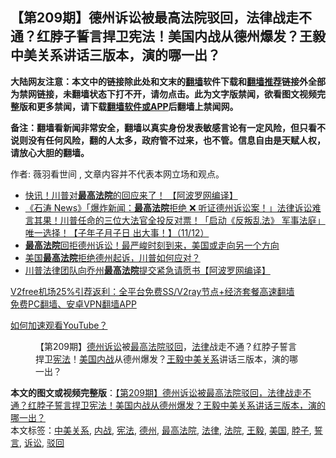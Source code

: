  <h2>【第209期】德州诉讼被最高法院驳回，法律战走不通？红脖子誓言捍卫宪法！美国内战从德州爆发？王毅中美关系讲话三版本，演的哪一出？</h2> <p class="notice"><b>大陆网友注意：本文中的链接除此处和文末的<a href="https://github.com/bannedbook/fanqiang" >翻墙</a>软件下载和<a href="https://github.com/killgcd/justmysocks/blob/master/README.md">翻墙推荐</a>链接外全部为禁网链接，未翻墙状态下打不开，请勿点击。此为文字版禁闻，欲看图文视频完整版和更多禁闻，请下载<a href="https://github.com/bannedbook/fanqiang">翻墙软件或APP</a>后翻墙上禁闻网。</p><p>备注：翻墙看新闻非常安全，翻墙以真实身份发表敏感言论有一定风险，但只看不说则没有任何风险，翻的人太多，政府管不过来，也不管。信息自由是天赋人权，请放心大胆的翻墙。</b></p>  <div class="entry"> <p>作者: 薇羽看世间 , 文章内容并不代表本网立场和观点。</p> <figure></figure> <ul class='op-related-articles' title='相关阅读'> <li><a href='https://www.bannedbook.org/bnews/topimagenews/20201212/1446341.html' target='_blank'>快讯！川普对<b>最高法院</b>的回应来了！ 【阿波罗网编译】</a></li> <li><a href='https://www.bannedbook.org/bnews/bannedvideo/20201212/1446339.html' target='_blank'>《石涛 News》「爆炸新闻：<b>最高法院</b>拒绝 ❌ 听证德州诉讼案！」法律诉讼难言其果！川普任命的三位大法官全投反对票！「启动《反叛乱法》 军事法庭」唯一选择！【子年子月子日 出大事！】（11/12）</a></li> <li><a href='https://www.bannedbook.org/bnews/taiwannews/20201212/1446337.html' target='_blank'><b>最高法院</b>回拒德州诉讼！最严峻时刻到来，美国或走向另一个方向</a></li> <li><a href='https://www.bannedbook.org/bnews/taiwannews/20201212/1446335.html' target='_blank'>美国<b>最高法院</b>拒绝德州起诉，川普如何应对？</a></li> <li><a href='https://www.bannedbook.org/bnews/cnnews/20201212/1446321.html' target='_blank'>川普法律团队向乔州<b>最高法院</b>提交紧急请愿书【阿波罗网编译】</a></li> </ul> <p class="texttj"> <a href="https://www.bannedbook.org/forum23/topic22702.html" target="_blank">V2free机场25%引荐返利：全平台免费SS/V2ray节点+经济套餐高速翻墙</a><br/> <a href="https://github.com/bannedbook/fanqiang/wiki/%E7%A6%81%E9%97%BB%E7%BD%91%E5%AE%89%E5%8D%93%E7%BF%BB%E5%A2%99%E6%96%B0%E9%97%BBAPP" target="_blank">免费PC翻墙、安卓VPN翻墙APP</a></p><p><a href='https://www.bannedbook.org/bnews/topimagenews/20180409/925596.html' target='_blank'>如何加速观看YouTube？ </a></p>  <figure class='op-interactive'><figcaption>【第209期】<a href="https://www.bannedbook.org/bnews/tag/%e5%be%b7%e5%b7%9e/" class="st_tag internal_tag" rel="tag" title="标签 德州 下的日志">德州</a><a href="https://www.bannedbook.org/bnews/tag/%E8%AF%89%E8%AE%BC/" class="st_tag internal_tag" rel="tag" title="标签 诉讼 下的日志">诉讼</a>被<a href="https://www.bannedbook.org/bnews/tag/%e6%9c%80%e9%ab%98%e6%b3%95%e9%99%a2/" class="st_tag internal_tag" rel="tag" title="标签 最高法院 下的日志">最高法院</a><a href="https://www.bannedbook.org/bnews/tag/%E9%A9%B3%E5%9B%9E/" class="st_tag internal_tag" rel="tag" title="标签 驳回 下的日志">驳回</a>，<a href="https://www.bannedbook.org/bnews/tag/%e6%b3%95%e5%be%8b/" class="st_tag internal_tag" rel="tag" title="标签 法律 下的日志">法律</a>战走不通？红脖子誓言捍卫<a href="https://www.bannedbook.org/bnews/tag/%e5%ae%aa%e6%b3%95/" class="st_tag internal_tag" rel="tag" title="标签 宪法 下的日志">宪法</a>！<a href="https://www.bannedbook.org/bnews/tag/%e7%be%8e%e5%9b%bd/" class="st_tag internal_tag" rel="tag" title="标签 美国 下的日志">美国</a><a href="https://www.bannedbook.org/bnews/tag/%e5%86%85%e6%88%98/" class="st_tag internal_tag" rel="tag" title="标签 内战 下的日志">内战</a>从德州爆发？<a href="https://www.bannedbook.org/bnews/tag/%e7%8e%8b%e6%af%85/" class="st_tag internal_tag" rel="tag" title="标签 王毅 下的日志">王毅</a><a href="https://www.bannedbook.org/bnews/tag/%E4%B8%AD%E7%BE%8E%E5%85%B3%E7%B3%BB/" class="st_tag internal_tag" rel="tag" title="标签 中美关系 下的日志">中美关系</a>讲话三版本，演的哪一出？</figcaption></figure> </p><a name='sharetosocial'></a>       <div><b>本文的图文或视频完整版</b>：<a href='https://www.bannedbook.org/bnews/cbnews/20201212/1446360.html'>【第209期】德州诉讼被最高法院驳回，法律战走不通？红脖子誓言捍卫宪法！美国内战从德州爆发？王毅中美关系讲话三版本，演的哪一出？</a></div>  </div><!--END ENTRY--> <div class="postfooter"> <div>本文标签：<a href="https://www.bannedbook.org/bnews/tag/%E4%B8%AD%E7%BE%8E%E5%85%B3%E7%B3%BB/" rel="tag">中美关系</a>, <a href="https://www.bannedbook.org/bnews/tag/%e5%86%85%e6%88%98/" rel="tag">内战</a>, <a href="https://www.bannedbook.org/bnews/tag/%e5%ae%aa%e6%b3%95/" rel="tag">宪法</a>, <a href="https://www.bannedbook.org/bnews/tag/%e5%be%b7%e5%b7%9e/" rel="tag">德州</a>, <a href="https://www.bannedbook.org/bnews/tag/%e6%9c%80%e9%ab%98%e6%b3%95%e9%99%a2/" rel="tag">最高法院</a>, <a href="https://www.bannedbook.org/bnews/tag/%e6%b3%95%e5%be%8b/" rel="tag">法律</a>, <a href="https://www.bannedbook.org/bnews/tag/%e6%b3%95%e9%99%a2/" rel="tag">法院</a>, <a href="https://www.bannedbook.org/bnews/tag/%e7%8e%8b%e6%af%85/" rel="tag">王毅</a>, <a href="https://www.bannedbook.org/bnews/tag/%e7%be%8e%e5%9b%bd/" rel="tag">美国</a>, <a href="https://www.bannedbook.org/bnews/tag/%E8%84%96%E5%AD%90/" rel="tag">脖子</a>, <a href="https://www.bannedbook.org/bnews/tag/%E8%AA%93%E8%A8%80/" rel="tag">誓言</a>, <a href="https://www.bannedbook.org/bnews/tag/%E8%AF%89%E8%AE%BC/" rel="tag">诉讼</a>, <a href="https://www.bannedbook.org/bnews/tag/%E9%A9%B3%E5%9B%9E/" rel="tag">驳回</a></div>  </div><!--END POSTFOOTER--> 